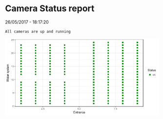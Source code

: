 Camera Status report
================
26/05/2017 - 18:17:20

    All cameras are up and running

![](camreport_files/figure-markdown_github/unnamed-chunk-2-1.png)
